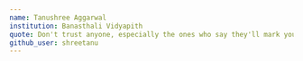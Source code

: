 ```yaml
---
name: Tanushree Aggarwal
institution: Banasthali Vidyapith
quote: Don't trust anyone, especially the ones who say they'll mark your proxy
github_user: shreetanu
---
```

